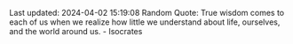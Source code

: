 Last updated: 2024-04-02 15:19:08
Random Quote: True wisdom comes to each of us when we realize how little we understand about life, ourselves, and the world around us. - Isocrates